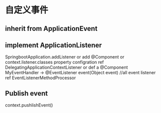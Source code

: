 # 自定义事件
##  inherit from ApplicationEvent
##  implement ApplicationListener
SpringbootApplication.addListener or add @Component  or context.listener.classes property configration ref DelegatingApplicationContextListener
or
def a @Component MyEventHandler -> @EventListener event(Object event) //all event listener ref EventListenerMethodProcessor
##  Publish event
context.pushlishEvent()




